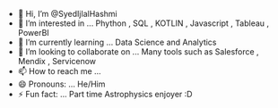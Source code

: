 - 👋 Hi, I’m @SyedIjlalHashmi
- 👀 I’m interested in ... Phython , SQL , KOTLIN , Javascript , Tableau , PowerBI
- 🌱 I’m currently learning ... Data Science and Analytics
- 💞️ I’m looking to collaborate on ... Many tools such as Salesforce , Mendix , Servicenow
- 📫 How to reach me ... 
- 😄 Pronouns: ... He/Him
- ⚡ Fun fact: ... Part time Astrophysics enjoyer :D

<!---
SyedIjlalHashmi/SyedIjlalHashmi is a ✨ special ✨ repository because its `README.md` (this file) appears on your GitHub profile.
You can click the Preview link to take a look at your changes.
--->
